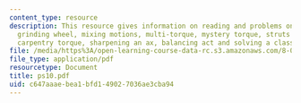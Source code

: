 ```yaml
---
content_type: resource
description: This resource gives information on reading and problems on up & down
  grinding wheel, mixing motions, multi-torque, mystery torque, struts & cables, tally-ho,
  carpentry torque, sharpening an ax, balancing act and solving a class demo.
file: /media/https%3A/open-learning-course-data-rc.s3.amazonaws.com/8-01l-physics-i-classical-mechanics-fall-2005/c647aaaebea1bfd149027036ae3cba94_ps10.pdf
file_type: application/pdf
resourcetype: Document
title: ps10.pdf
uid: c647aaae-bea1-bfd1-4902-7036ae3cba94
---
```

